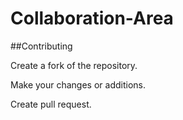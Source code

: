 # Collaboration-Area

##Contributing

Create a fork of the repository.

Make your changes or additions.

Create pull request.
